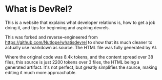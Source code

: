 # What is DevRel?

This is a website that explains what developer relations is, how to get a job doing it, and tips for beginning and aspiring devrels.

This was forked and reverse-engineered from https://github.com/Nutlope/whatisdevrel to show that its much cleaner to actually use markdown as source. The HTML file was fully generated by AI.

Where the original code was 8.4k tokens, and the content spread over 38 files, this source is just 2200 tokens over 3 files, the HTML being a generated artifact. It's not perfect, but greatly simplifies the source, making editing it much more approachable.

